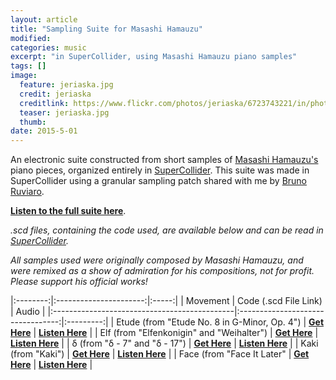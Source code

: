 ```yaml
---
layout: article
title: "Sampling Suite for Masashi Hamauzu"
modified:
categories: music
excerpt: "in SuperCollider, using Masashi Hamauzu piano samples"
tags: []
image:
  feature: jeriaska.jpg
  credit: jeriaska
  creditlink: https://www.flickr.com/photos/jeriaska/6723743221/in/photolist-bf9WBg-qCfBWh-7EcnjN-7Ecn79-7E8wgX-7EcmHY-7E8w8H-7E8wGF-7E8wV2-7E8wsT-7EcmUy-7EcmAs-7Ecnf9-7Ecnth-7E8wxz
  teaser: jeriaska.jpg
  thumb:
date: 2015-5-01
---
```


An electronic suite constructed from short samples of [Masashi Hamauzu's](http://en.wikipedia.org/wiki/Masashi_Hamauzu) piano pieces, organized entirely in [SuperCollider](http://supercollider.github.io/).  This suite was made in SuperCollider using a granular sampling patch shared with me by [Bruno Ruviaro](http://sccode.org/bruno).  

[**Listen to the full suite here**](https://soundcloud.com/capybarrage-reilly/sets/sampling-suite-for-masashi-1).

*.scd files, containing the code used, are available below and can be read in [SuperCollider](http://supercollider.github.io/).*

*All samples used were originally composed by Masashi Hamauzu, and were remixed as a show of admiration for his compositions, not for profit.  Please support his official works!*

|:--------:|:----------------------:|:-----:|
| Movement                                     | Code (.scd File Link)             | Audio     |
|:---------------------------------------------|:---------------------------------:|:---------:|
| Etude (from "Etude No. 8 in G-Minor, Op. 4") | [**Get Here**](https://drive.google.com/file/d/0ByNSDE0eceDFdGV3bl9ESXpTbFU/view?usp=sharing) | [**Listen Here**](https://soundcloud.com/capybarrage-reilly/etude-from-etude-no-8-in-g-minor-op-4?in=capybarrage-reilly/sets/sampling-suite-for-masashi-1) |
| Elf (from "Elfenkonigin" and "Weihalter") | [**Get Here**](https://drive.google.com/file/d/0ByNSDE0eceDFNEdZWk5meE5VWXc/view?usp=sharing) | [**Listen Here**](https://soundcloud.com/capybarrage-reilly/elf-from-elfenkonigin-and-weihalter?in=capybarrage-reilly/sets/sampling-suite-for-masashi-1) |
| δ (from "δ - 7" and "δ - 17") | [**Get Here**](https://drive.google.com/file/d/0ByNSDE0eceDFM01LcUFMZTcwUjA/view?usp=sharing) | [**Listen Here**](https://soundcloud.com/capybarrage-reilly/from-7-and-17?in=capybarrage-reilly/sets/sampling-suite-for-masashi-1) |
| Kaki (from "Kaki") | [**Get Here**](https://drive.google.com/file/d/0ByNSDE0eceDFLU9feVlXaWk5Rnc/view?usp=sharing) | [**Listen Here**](https://soundcloud.com/capybarrage-reilly/kaki-from-kaki?in=capybarrage-reilly/sets/sampling-suite-for-masashi-1) |
| Face (from "Face It Later" | [**Get Here**](https://drive.google.com/file/d/0ByNSDE0eceDFTXRnVWFpUUFGOXc/view?usp=sharing) | [**Listen Here**](https://soundcloud.com/capybarrage-reilly/face-from-face-it-later?in=capybarrage-reilly/sets/sampling-suite-for-masashi-1) |
